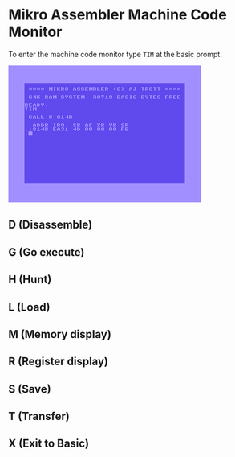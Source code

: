 # Mikro Assembler Machine Code Monitor

To enter the machine code monitor type `TIM` at the basic prompt.

![TIM](images/basic/tim.png)


## D (Disassemble)

## G (Go execute)

## H (Hunt)

## L (Load)

## M (Memory display)

## R (Register display)

## S (Save)

## T (Transfer)

## X (Exit to Basic)
